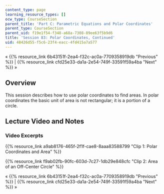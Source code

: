 ```yaml
---
content_type: page
learning_resource_types: []
ocw_type: CourseSection
parent_title: 'Part C: Parametric Equations and Polar Coordinates'
parent_type: CourseSection
parent_uid: f19e1f54-f348-a68a-7308-89ee63f5b9d6
title: 'Session 83: Polar Coordinates, Continued'
uid: 48426d55-f5c6-23f4-eacc-4fd415a7a577
---
```


« {{% resource_link 6b43151f-2ea4-f32c-ac0a-7709358919db "Previous" %}} | {{% resource_link cfd25e33-da1a-2e54-749f-33591f59a4ba "Next" %}} »

Overview
--------

This session describes how to use polar coordinates to find areas. In polar coordinates the basic unit of area is not rectangular; it is a portion of a circle.

Lecture Video and Notes
-----------------------

### Video Excerpts

{{% resource_link a9ab8176-465f-2f1f-cae8-8aaa83588799 "Clip 1: Polar Coordinates and Area" %}}

{{% resource_link f9ab02fb-90fc-603d-7c27-1db29e848cfc "Clip 2: Area of an Off-Center Circle" %}}

« {{% resource_link 6b43151f-2ea4-f32c-ac0a-7709358919db "Previous" %}} | {{% resource_link cfd25e33-da1a-2e54-749f-33591f59a4ba "Next" %}} »